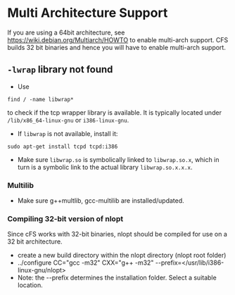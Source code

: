 Multi Architecture Support
========
If you are using a 64bit architecture, see https://wiki.debian.org/Multiarch/HOWTO
to enable multi-arch support. CFS builds 32 bit binaries and hence you will have to enable
multi-arch support. 

## `-lwrap` library not found

- Use
```
find / -name libwrap*
```
to check if the tcp wrapper library is available. It is typically
located under `/lib/x86_64-linux-gnu` or
`i386-linux-gnu`.
- If `libwrap` is not available, install it:
```
sudo apt-get install tcpd tcpd:i386
```

- Make sure `libwrap.so` is symbolically linked to `libwrap.so.x`,
  which in turn is a symbolic link to the actual library `libwrap.so.x.x.x`.

### Multilib
- Make sure g++multlib, gcc-multilib are installed/updated.

### Compiling 32-bit version of nlopt
Since cFS works with 32-bit binaries, nlopt should be compiled for use on a 32 bit architecture.
- create a new build directory within the nlopt directory (nlopt root folder)
- ../configure CC="gcc -m32" CXX="g++ -m32" --prefix=</usr/lib/i386-linux-gnu/nlopt>
- Note: the --prefix determines the installation folder. Select a suitable location.
  

